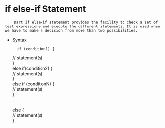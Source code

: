 #  if else-if Statement

        Dart if else-if statement provides the facility to check a set of test expressions and execute the different statements. It is used when we have to make a decision from more than two possibilities.


* Syntax 


        if (condition1) {  
   // statement(s)  
}  
else if(condition2) {  
   // statement(s)  
}  
else if (conditionN) {  
   // statement(s)  
}  
.  
.  
else {  
   // statement(s)  
}           
